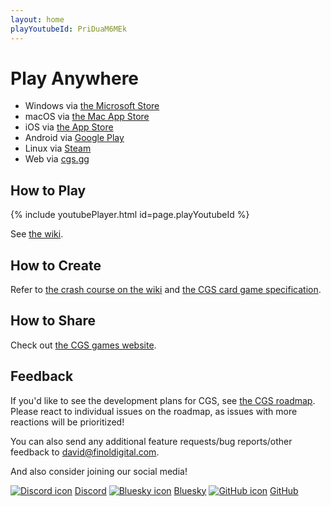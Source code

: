 ```yaml
---
layout: home
playYoutubeId: PriDuaM6MEk
---
```


# Play Anywhere
- Windows via [the Microsoft Store](https://apps.microsoft.com/detail/9n96n5s4w3j0)
- macOS via [the Mac App Store](https://apps.apple.com/us/app/card-game-simulator/id1398206553?ls=1&mt=12)
- iOS via [the App Store](https://apps.apple.com/us/app/card-game-simulator/id1392877362?ls=1)
- Android via [Google Play](https://play.google.com/store/apps/details?id=com.finoldigital.cardgamesim)
- Linux via [Steam](https://store.steampowered.com/app/1742850/Card_Game_Simulator/)
- Web via [cgs.gg](https://cgs.gg/)

## How to Play

{% include youtubePlayer.html id=page.playYoutubeId %}

See [the wiki](https://github.com/finol-digital/Card-Game-Simulator/wiki).

## How to Create

Refer to [the crash course on the wiki](https://github.com/finol-digital/Card-Game-Simulator/wiki/Crash-Course-into-Game-Development-with-CGS) and [the CGS card game specification](https://github.com/finol-digital/FinolDigital.Cgs.Json).

## How to Share

Check out [the CGS games website](https://cgs.games).

## Feedback

If you'd like to see the development plans for CGS, see [the CGS roadmap](https://github.com/orgs/finol-digital/projects/1/views/1). 
Please react to individual issues on the roadmap, as issues with more reactions will be prioritized!

You can also send any additional feature requests/bug reports/other feedback to <david@finoldigital.com>.

And also consider joining our social media!

[![Discord icon][1.1]][1] [Discord](https://www.cardgamesimulator.com/discord) 
[![Bluesky icon][2.1]][2] [Bluesky](https://www.cardgamesimulator.com/bluesky) 
[![GitHub icon][3.1]][3] [GitHub](https://www.cardgamesimulator.com/github) 

[1.1]: /assets/img/Discord.png
[2.1]: /assets/img/Bluesky.png
[3.1]: /assets/img/GitHub.png

[1]: https://www.cardgamesimulator.com/discord
[2]: https://www.cardgamesimulator.com/bluesky
[3]: https://www.cardgamesimulator.com/github

